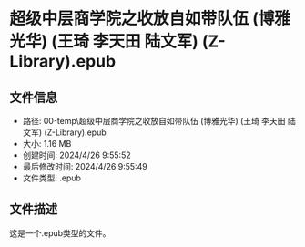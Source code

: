﻿# 超级中层商学院之收放自如带队伍 (博雅光华) (王琦  李天田  陆文军) (Z-Library).epub

## 文件信息
- 路径: 00-temp\超级中层商学院之收放自如带队伍 (博雅光华) (王琦  李天田  陆文军) (Z-Library).epub
- 大小: 1.16 MB
- 创建时间: 2024/4/26 9:55:52
- 最后修改时间: 2024/4/26 9:55:49
- 文件类型: .epub

## 文件描述
这是一个.epub类型的文件。

